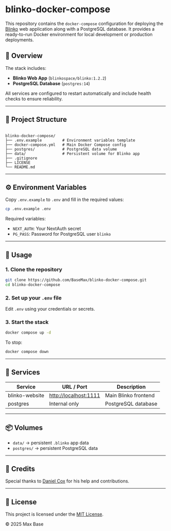 # blinko-docker-compose

This repository contains the `docker-compose` configuration for deploying the [Blinko](https://github.com/BlinkoSpace) web application along with a PostgreSQL database. It provides a ready-to-run Docker environment for local development or production deployments.

## 🚀 Overview

The stack includes:

- **Blinko Web App** (`blinkospace/blinko:1.2.2`)
- **PostgreSQL Database** (`postgres:14`)

All services are configured to restart automatically and include health checks to ensure reliability.

---

## 📁 Project Structure

```

blinko-docker-compose/
├── .env.example         # Environment variables template
├── docker-compose.yml   # Main Docker Compose config
├── postgres/            # PostgreSQL data volume
├── data/                # Persistent volume for Blinko app
├── .gitignore
├── LICENSE
└── README.md
````

---

## ⚙️ Environment Variables

Copy `.env.example` to `.env` and fill in the required values:

```bash
cp .env.example .env
````

Required variables:

* `NEXT_AUTH`: Your NextAuth secret
* `PG_PASS`: Password for PostgreSQL user `blinko`

---

## 🐳 Usage

### 1. Clone the repository

```bash
git clone https://github.com/BaseMax/blinko-docker-compose.git
cd blinko-docker-compose
```

### 2. Set up your `.env` file

Edit `.env` using your credentials or secrets.

### 3. Start the stack

```bash
docker compose up -d
```

To stop:

```bash
docker compose down
```

---

## 📡 Services

| Service        | URL / Port                                     | Description          |
| -------------- | ---------------------------------------------- | -------------------- |
| blinko-website | [http://localhost:1111](http://localhost:1111) | Main Blinko frontend |
| postgres       | Internal only                                  | PostgreSQL database  |

---

## 📦 Volumes

* `data/` → persistent `.blinko` app data
* `postgres/` → persistent PostgreSQL data

---

## 🙏 Credits

Special thanks to [Daniel Cox](https://github.com/DC959) for his help and contributions.

---

## 📜 License

This project is licensed under the [MIT License](LICENSE).

© 2025 Max Base
